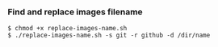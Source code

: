 ### Find and replace images filename

```
$ chmod +x replace-images-name.sh
$ ./replace-images-name.sh -s git -r github -d /dir/name
```
